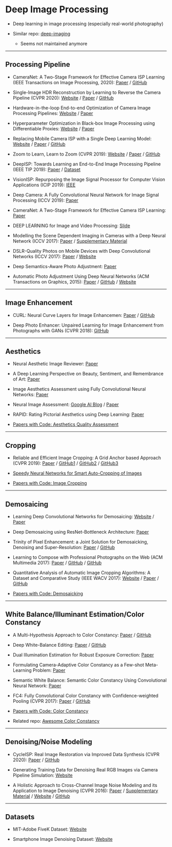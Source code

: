 # Deep Image Processing

- Deep learning in image processing (especially real-world photography)

- Similar repo: [deep-imaging](https://github.com/mdelbra/deep-imaging.git)
  - Seems not maintained anymore

***

## Processing Pipeline

- CameraNet: A Two-Stage Framework for Effective Camera ISP Learning (IEEE Transactions on Image Processing, 2020): [Paper](http://www4.comp.polyu.edu.hk/~cslzhang/paper/CameraNet.pdf) / [GitHub](https://github.com/ilegendforever/CameraNet_official)

- Single-Image HDR Reconstruction by Learning to Reverse the Camera Pipeline (CVPR 2020):  [Website](https://www.cmlab.csie.ntu.edu.tw/~yulunliu/SingleHDR) / [Paper](https://arxiv.org/abs/2004.01179) / [GitHub](https://github.com/alex04072000/SingleHDR)

- Hardware-in-the-loop End-to-end Optimization of Camera Image Processing Pipelines: [Website](https://www.cs.princeton.edu/~fheide/HardwareInTheLoop-ImageOptimization/) / [Paper](https://www.cs.princeton.edu/~fheide/HardwareInTheLoop-ImageOptimization/images/HardwareInTheLoop_ImageOptimization.pdf)

- Hyperparameter Optimization in Black-box Image Processing using Differentiable Proxies: [Website](https://www.cs.princeton.edu/~fheide/proxyopt) / [Paper](https://www.cs.princeton.edu/~fheide/ProxyOpt.pdf)

- Replacing Mobile Camera ISP with a Single Deep Learning Model: [Website](http://www.vision.ee.ethz.ch/~ihnatova/pynet.html) / [Paper](https://arxiv.org/abs/2002.05509) / [GitHub](https://github.com/aiff22/PyNET)

- Zoom to Learn, Learn to Zoom (CVPR 2019): [Website](https://people.eecs.berkeley.edu/~cecilia77/project-pages/zoom.html) / [Paper](https://arxiv.org/pdf/1905.05169.pdf) / [GitHub](https://github.com/ceciliavision/zoom-learn-zoom)

- DeepISP: Towards Learning an End-to-End Image Processing Pipeline (IEEE TIP 2019): [Paper](https://arxiv.org/abs/1801.06724) / [Dataset](https://www.kaggle.com/knn165897/s7-isp-dataset)

- VisionISP: Repurposing the Image Signal Processor for Computer Vision Applications (ICIP 2019): [IEEE](https://ieeexplore.ieee.org/document/8803607)

- Deep Camera: A Fully Convolutional Neural Network for Image Signal Processing (ICCV 2019): [Paper](https://arxiv.org/ftp/arxiv/papers/1908/1908.09191.pdf)

- CameraNet: A Two-Stage Framework for Effective Camera ISP Learning: [Paper](https://arxiv.org/abs/1908.01481)

- DEEP LEARNING for Image and Video Processing: [Slide](http://home.ku.edu.tr/~mtekalp/Tutorial_slides.pdf)

- Modelling the Scene Dependent Imaging in Cameras with a Deep Neural Network (ICCV 2017): [Paper](http://snam.ml/assets/publication/radiometricCal_iccv17/radiometricCal_iccv17.pdf) / [Supplementary Material](http://snam.ml/assets/publication/radiometricCal_iccv17/radiometricCal_iccv17_supp.pdf)

- DSLR-Quality Photos on Mobile Devices with Deep Convolutional Networks (ICCV 2017): [Paper](https://arxiv.org/abs/1704.02470) / [Website](http://people.ee.ethz.ch/~ihnatova/)

- Deep Semantics-Aware Photo Adjustment: [Paper](https://arxiv.org/abs/1706.08260)

- Automatic Photo Adjustment Using Deep Neural Networks (ACM Transactions on Graphics, 2015): [Paper](https://arxiv.org/abs/1412.7725) / [GitHub](https://github.com/stephenyan1231/dl-image-enhance) / [Website](https://sites.google.com/site/homepagezhichengyan/home/dl_img_adjust)

***

## Image Enhancement

- CURL: Neural Curve Layers for Image Enhancemen: [Paper](https://arxiv.org/pdf/1911.13175.pdf) / [GitHub](https://github.com/sjmoran/CURL)

- Deep Photo Enhancer: Unpaired Learning for Image Enhancement from Photographs with GANs (CVPR 2018): [GitHub](https://github.com/nothinglo/Deep-Photo-Enhancer)

***

## Aesthetics

- Neural Aesthetic Image Reviewer: [Paper](https://arxiv.org/abs/1802.10240)

- A Deep Learning Perspective on Beauty, Sentiment, and Remembrance of Art: [Paper](http://fulir.irb.hr/4914/1/CetinicE_DeepLearningIEEEaccess2019_%207_73694.pdf)

- Image Aesthetics Assessment using Fully Convolutional Neural Networks: [Paper](https://www.iti.gr/~bmezaris/publications/mmm19_lncs11295_1_preprint.pdf)

- Neural Image Assessment: [Google AI Blog](https://ai.googleblog.com/2017/12/introducing-nima-neural-image-assessment.html) / [Paper](https://arxiv.org/abs/1709.05424)

- RAPID: Rating Pictorial Aesthetics using Deep Learning: [Paper](http://infolab.stanford.edu/~wangz/project/imsearch/Aesthetics/ACMMM2014/lu.pdf)

- [Papers with Code: Aesthetics Quality Assessment](https://paperswithcode.com/task/aesthetics-quality-assessment)

***

## Cropping

- Reliable and Efficient Image Cropping: A Grid Anchor based Approach (CVPR 2019): [Paper](http://openaccess.thecvf.com/content_CVPR_2019/papers/Zeng_Reliable_and_Efficient_Image_Cropping_A_Grid_Anchor_Based_Approach_CVPR_2019_paper.pdf) / [GitHub1](https://github.com/HuiZeng/Grid-Anchor-based-Image-Cropping.git) / [GitHub2](https://github.com/HuiZeng/Grid-Anchor-based-Image-Cropping-Pytorch.git) / [GitHub3](https://github.com/lld533/Grid-Anchor-based-Image-Cropping-Pytorch.git)

- [Speedy Neural Networks for Smart Auto-Cropping of Images](https://blog.twitter.com/engineering/en_us/topics/infrastructure/2018/Smart-Auto-Cropping-of-Images.html)

- [Papers with Code: Image Cropping](https://paperswithcode.com/task/image-cropping)

***

## Demosaicing

- Learning Deep Convolutional Networks for Demosaicing: [Website](https://www.cmlab.csie.ntu.edu.tw/project/Deep-Demosaic/) / [Paper](https://arxiv.org/abs/1802.03769)

- Deep Demosaicing using ResNet-Bottleneck Architecture: [Paper](https://www.easychair.org/publications/preprint/NFnj)

- Trinity of Pixel Enhancement: a Joint Solution for Demosaicking, Denoising and Super-Resolution: [Paper](https://arxiv.org/abs/1905.02538) / [GitHub](https://github.com/guochengqian/TENet.git)

- Learning to Compose with Professional Photographs on the Web (ACM Multimedia 2017):
[Paper](https://arxiv.org/abs/1702.00503) / [GitHub](https://github.com/yiling-chen/view-finding-network) / [GitHub](https://github.com/remorsecs/pytorch-view-finding-network)

- Quantitative Analysis of Automatic Image Cropping Algorithms: A Dataset and Comparative Study (IEEE WACV 2017): [Website](https://yiling-chen.github.io/flickr-cropping-dataset/) / [Paper](http://arxiv.org/abs/1701.01480) / [GitHub](https://github.com/yiling-chen/flickr-cropping-dataset)

- [Papers with Code: Demosaicking](https://paperswithcode.com/task/demosaicking)

***

## White Balance/Illuminant Estimation/Color Constancy

- A Multi-Hypothesis Approach to Color Constancy: [Paper](https://arxiv.org/pdf/2002.12896.pdf) / [GitHub](https://github.com/huawei-noah/multi_hyp_cc)

- Deep White-Balance Editing: [Paper](https://arxiv.org/abs/2004.01354) / [GitHub](https://github.com/mahmoudnafifi/Deep_White_Balance)

- Dual Illumination Estimation for Robust Exposure Correction: [Paper](https://arxiv.org/pdf/1910.13688.pdf)

- Formulating Camera-Adaptive Color Constancy as a Few-shot Meta-Learning Problem: [Paper](https://arxiv.org/pdf/1811.11788.pdf)

- Semantic White Balance: Semantic Color Constancy Using Convolutional Neural Network: [Paper](https://arxiv.org/pdf/1802.00153.pdf)

- FC4: Fully Convolutional Color Constancy with Confidence-weighted Pooling (CVPR 2017): [Paper](http://openaccess.thecvf.com/content_cvpr_2017/papers/Hu_FC4_Fully_Convolutional_CVPR_2017_paper.pdf) / [GitHub](https://github.com/yuanming-hu/fc4)

- [Papers with Code: Color Constancy](https://paperswithcode.com/task/color-constancy)

- Related repo: [Awesome Color Constancy](https://github.com/iamsiddhantsahu/awesome-color-constancy.git)

***

## Denoising/Noise Modeling

- CycleISP: Real Image Restoration via Improved Data Synthesis (CVPR 2020): [Paper](https://arxiv.org/abs/2003.07761) / [GitHub](https://github.com/swz30/CycleISP)

- Generating Training Data for Denoising Real RGB Images
via Camera Pipeline Simulation: [Website](https://people.csail.mit.edu/tiam/camera_sim/)

- A Holistic Approach to Cross-Channel Image Noise Modeling and its Application to Image Denoising (CVPR 2016): [Paper](http://snam.ml/assets/publication/ccnoise_cvpr16/ccnoise_cvpr16.pdf) / [Supplementary Material](http://snam.ml/assets/publication/ccnoise_cvpr16/ccnoise_cvpr16_supp.pdf) / [Website](http://snam.ml/research/ccnoise/) / [GitHub](https://github.com/woozzu/ccnoise)

***

## Datasets

- MIT-Adobe FiveK Dataset: [Website](https://data.csail.mit.edu/graphics/fivek/)

- Smartphone Image Denoising Dataset: [Website](https://www.eecs.yorku.ca/~kamel/sidd/index.php)

